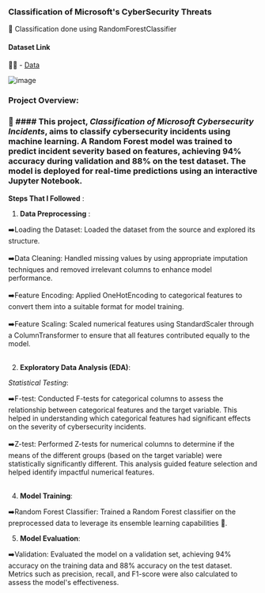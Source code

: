 ### Classification of Microsoft's CyberSecurity Threats

🚀 Classification done using RandomForestClassifier


#### Dataset Link 
🧑‍💻 - <a href="https://drive.google.com/drive/folders/18vt2lkf69MggXitrTSn9qnZ8s-ToeKcH" target=_blank>Data</a> 


![image](https://github.com/user-attachments/assets/2a1be153-e2e4-42d7-b197-f241274348ce)

### Project Overview:

### 🎯 #### This project, *Classification of Microsoft Cybersecurity Incidents*, aims to classify cybersecurity incidents using machine learning. A Random Forest model was trained to predict incident severity based on features, achieving 94% accuracy during validation and 88% on the test dataset. The model is deployed for real-time predictions using an interactive Jupyter Notebook.

**Steps That I Followed** :

1. **Data Preprocessing** :

➡️Loading the Dataset: Loaded the dataset from the source and explored its structure. <br><br>
➡️Data Cleaning: Handled missing values by using appropriate imputation techniques and removed irrelevant columns to enhance model performance. <br><br>
➡️Feature Encoding: Applied OneHotEncoding to categorical features to convert them into a suitable format for model training. <br><br> 
➡️Feature Scaling: Scaled numerical features using StandardScaler through a ColumnTransformer to ensure that all features contributed equally to the model. <br><br>

2. **Exploratory Data Analysis (EDA)**:


*Statistical Testing*:

➡️F-test: Conducted F-tests for categorical columns to assess the relationship between categorical features and the target variable. This helped in understanding which categorical features had significant effects on the severity of cybersecurity incidents. <br><br>
➡️Z-test: Performed Z-tests for numerical columns to determine if the means of the different groups (based on the target variable) were statistically significantly different. This analysis guided feature selection and helped identify impactful numerical features.<br><br>


4. **Model Training**:

➡️Random Forest Classifier: Trained a Random Forest classifier on the preprocessed data to leverage its ensemble learning capabilities 🚀.
<br>


5. **Model Evaluation**:

➡️Validation: Evaluated the model on a validation set, achieving 94% accuracy on the training data and 88% accuracy on the test dataset. Metrics such as precision, recall, and F1-score were also calculated to assess the model's effectiveness.
